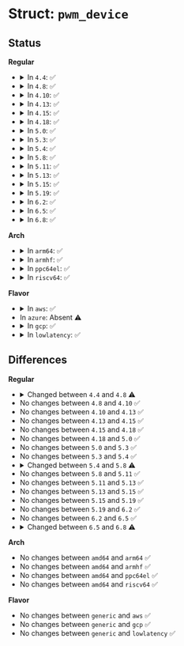 # Struct: <code>pwm_device</code>

## Status
<b>Regular</b>
<ul>
<li>
<details>
<summary>In <code>4.4</code>: ✅</summary>

```c
struct pwm_device {
    const char *label;
    long unsigned int flags;
    unsigned int hwpwm;
    unsigned int pwm;
    struct pwm_chip *chip;
    void *chip_data;
    struct mutex lock;
    unsigned int period;
    unsigned int duty_cycle;
    enum pwm_polarity polarity;
};
```
</details>
</li>
<li>
<details>
<summary>In <code>4.8</code>: ✅</summary>

```c
struct pwm_device {
    const char *label;
    long unsigned int flags;
    unsigned int hwpwm;
    unsigned int pwm;
    struct pwm_chip *chip;
    void *chip_data;
    struct pwm_args args;
    struct pwm_state state;
};
```
</details>
</li>
<li>
<details>
<summary>In <code>4.10</code>: ✅</summary>

```c
struct pwm_device {
    const char *label;
    long unsigned int flags;
    unsigned int hwpwm;
    unsigned int pwm;
    struct pwm_chip *chip;
    void *chip_data;
    struct pwm_args args;
    struct pwm_state state;
};
```
</details>
</li>
<li>
<details>
<summary>In <code>4.13</code>: ✅</summary>

```c
struct pwm_device {
    const char *label;
    long unsigned int flags;
    unsigned int hwpwm;
    unsigned int pwm;
    struct pwm_chip *chip;
    void *chip_data;
    struct pwm_args args;
    struct pwm_state state;
};
```
</details>
</li>
<li>
<details>
<summary>In <code>4.15</code>: ✅</summary>

```c
struct pwm_device {
    const char *label;
    long unsigned int flags;
    unsigned int hwpwm;
    unsigned int pwm;
    struct pwm_chip *chip;
    void *chip_data;
    struct pwm_args args;
    struct pwm_state state;
};
```
</details>
</li>
<li>
<details>
<summary>In <code>4.18</code>: ✅</summary>

```c
struct pwm_device {
    const char *label;
    long unsigned int flags;
    unsigned int hwpwm;
    unsigned int pwm;
    struct pwm_chip *chip;
    void *chip_data;
    struct pwm_args args;
    struct pwm_state state;
};
```
</details>
</li>
<li>
<details>
<summary>In <code>5.0</code>: ✅</summary>

```c
struct pwm_device {
    const char *label;
    long unsigned int flags;
    unsigned int hwpwm;
    unsigned int pwm;
    struct pwm_chip *chip;
    void *chip_data;
    struct pwm_args args;
    struct pwm_state state;
};
```
</details>
</li>
<li>
<details>
<summary>In <code>5.3</code>: ✅</summary>

```c
struct pwm_device {
    const char *label;
    long unsigned int flags;
    unsigned int hwpwm;
    unsigned int pwm;
    struct pwm_chip *chip;
    void *chip_data;
    struct pwm_args args;
    struct pwm_state state;
};
```
</details>
</li>
<li>
<details>
<summary>In <code>5.4</code>: ✅</summary>

```c
struct pwm_device {
    const char *label;
    long unsigned int flags;
    unsigned int hwpwm;
    unsigned int pwm;
    struct pwm_chip *chip;
    void *chip_data;
    struct pwm_args args;
    struct pwm_state state;
};
```
</details>
</li>
<li>
<details>
<summary>In <code>5.8</code>: ✅</summary>

```c
struct pwm_device {
    const char *label;
    long unsigned int flags;
    unsigned int hwpwm;
    unsigned int pwm;
    struct pwm_chip *chip;
    void *chip_data;
    struct pwm_args args;
    struct pwm_state state;
    struct pwm_state last;
};
```
</details>
</li>
<li>
<details>
<summary>In <code>5.11</code>: ✅</summary>

```c
struct pwm_device {
    const char *label;
    long unsigned int flags;
    unsigned int hwpwm;
    unsigned int pwm;
    struct pwm_chip *chip;
    void *chip_data;
    struct pwm_args args;
    struct pwm_state state;
    struct pwm_state last;
};
```
</details>
</li>
<li>
<details>
<summary>In <code>5.13</code>: ✅</summary>

```c
struct pwm_device {
    const char *label;
    long unsigned int flags;
    unsigned int hwpwm;
    unsigned int pwm;
    struct pwm_chip *chip;
    void *chip_data;
    struct pwm_args args;
    struct pwm_state state;
    struct pwm_state last;
};
```
</details>
</li>
<li>
<details>
<summary>In <code>5.15</code>: ✅</summary>

```c
struct pwm_device {
    const char *label;
    long unsigned int flags;
    unsigned int hwpwm;
    unsigned int pwm;
    struct pwm_chip *chip;
    void *chip_data;
    struct pwm_args args;
    struct pwm_state state;
    struct pwm_state last;
};
```
</details>
</li>
<li>
<details>
<summary>In <code>5.19</code>: ✅</summary>

```c
struct pwm_device {
    const char *label;
    long unsigned int flags;
    unsigned int hwpwm;
    unsigned int pwm;
    struct pwm_chip *chip;
    void *chip_data;
    struct pwm_args args;
    struct pwm_state state;
    struct pwm_state last;
};
```
</details>
</li>
<li>
<details>
<summary>In <code>6.2</code>: ✅</summary>

```c
struct pwm_device {
    const char *label;
    long unsigned int flags;
    unsigned int hwpwm;
    unsigned int pwm;
    struct pwm_chip *chip;
    void *chip_data;
    struct pwm_args args;
    struct pwm_state state;
    struct pwm_state last;
};
```
</details>
</li>
<li>
<details>
<summary>In <code>6.5</code>: ✅</summary>

```c
struct pwm_device {
    const char *label;
    long unsigned int flags;
    unsigned int hwpwm;
    unsigned int pwm;
    struct pwm_chip *chip;
    void *chip_data;
    struct pwm_args args;
    struct pwm_state state;
    struct pwm_state last;
};
```
</details>
</li>
<li>
<details>
<summary>In <code>6.8</code>: ✅</summary>

```c
struct pwm_device {
    const char *label;
    long unsigned int flags;
    unsigned int hwpwm;
    struct pwm_chip *chip;
    struct pwm_args args;
    struct pwm_state state;
    struct pwm_state last;
};
```
</details>
</li>
</ul>
<b>Arch</b>
<ul>
<li>
<details>
<summary>In <code>arm64</code>: ✅</summary>

```c
struct pwm_device {
    const char *label;
    long unsigned int flags;
    unsigned int hwpwm;
    unsigned int pwm;
    struct pwm_chip *chip;
    void *chip_data;
    struct pwm_args args;
    struct pwm_state state;
};
```
</details>
</li>
<li>
<details>
<summary>In <code>armhf</code>: ✅</summary>

```c
struct pwm_device {
    const char *label;
    long unsigned int flags;
    unsigned int hwpwm;
    unsigned int pwm;
    struct pwm_chip *chip;
    void *chip_data;
    struct pwm_args args;
    struct pwm_state state;
};
```
</details>
</li>
<li>
<details>
<summary>In <code>ppc64el</code>: ✅</summary>

```c
struct pwm_device {
    const char *label;
    long unsigned int flags;
    unsigned int hwpwm;
    unsigned int pwm;
    struct pwm_chip *chip;
    void *chip_data;
    struct pwm_args args;
    struct pwm_state state;
};
```
</details>
</li>
<li>
<details>
<summary>In <code>riscv64</code>: ✅</summary>

```c
struct pwm_device {
    const char *label;
    long unsigned int flags;
    unsigned int hwpwm;
    unsigned int pwm;
    struct pwm_chip *chip;
    void *chip_data;
    struct pwm_args args;
    struct pwm_state state;
};
```
</details>
</li>
</ul>
<b>Flavor</b>
<ul>
<li>
<details>
<summary>In <code>aws</code>: ✅</summary>

```c
struct pwm_device {
    const char *label;
    long unsigned int flags;
    unsigned int hwpwm;
    unsigned int pwm;
    struct pwm_chip *chip;
    void *chip_data;
    struct pwm_args args;
    struct pwm_state state;
};
```
</details>
</li>
<li>
In <code>azure</code>: Absent ⚠️
</li>
<li>
<details>
<summary>In <code>gcp</code>: ✅</summary>

```c
struct pwm_device {
    const char *label;
    long unsigned int flags;
    unsigned int hwpwm;
    unsigned int pwm;
    struct pwm_chip *chip;
    void *chip_data;
    struct pwm_args args;
    struct pwm_state state;
};
```
</details>
</li>
<li>
<details>
<summary>In <code>lowlatency</code>: ✅</summary>

```c
struct pwm_device {
    const char *label;
    long unsigned int flags;
    unsigned int hwpwm;
    unsigned int pwm;
    struct pwm_chip *chip;
    void *chip_data;
    struct pwm_args args;
    struct pwm_state state;
};
```
</details>
</li>
</ul>

## Differences
<b>Regular</b>
<ul>
<li>
<details>
<summary>Changed between <code>4.4</code> and <code>4.8</code> ⚠️</summary>
<ul>
<li>
<b>Field added. </b>
<code>struct pwm_args args</code>
</li>
<li>
<b>Field added. </b>
<code>struct pwm_state state</code>
</li>
<li>
<b>Field removed. </b>
<code>struct mutex lock</code>
</li>
<li>
<b>Field removed. </b>
<code>unsigned int period</code>
</li>
<li>
<b>Field removed. </b>
<code>unsigned int duty_cycle</code>
</li>
<li>
<b>Field removed. </b>
<code>enum pwm_polarity polarity</code>
</li>
</ul>
</details>
</li>
<li>
No changes between <code>4.8</code> and <code>4.10</code> ✅
</li>
<li>
No changes between <code>4.10</code> and <code>4.13</code> ✅
</li>
<li>
No changes between <code>4.13</code> and <code>4.15</code> ✅
</li>
<li>
No changes between <code>4.15</code> and <code>4.18</code> ✅
</li>
<li>
No changes between <code>4.18</code> and <code>5.0</code> ✅
</li>
<li>
No changes between <code>5.0</code> and <code>5.3</code> ✅
</li>
<li>
No changes between <code>5.3</code> and <code>5.4</code> ✅
</li>
<li>
<details>
<summary>Changed between <code>5.4</code> and <code>5.8</code> ⚠️</summary>
<ul>
<li>
<b>Field added. </b>
<code>struct pwm_state last</code>
</li>
</ul>
</details>
</li>
<li>
No changes between <code>5.8</code> and <code>5.11</code> ✅
</li>
<li>
No changes between <code>5.11</code> and <code>5.13</code> ✅
</li>
<li>
No changes between <code>5.13</code> and <code>5.15</code> ✅
</li>
<li>
No changes between <code>5.15</code> and <code>5.19</code> ✅
</li>
<li>
No changes between <code>5.19</code> and <code>6.2</code> ✅
</li>
<li>
No changes between <code>6.2</code> and <code>6.5</code> ✅
</li>
<li>
<details>
<summary>Changed between <code>6.5</code> and <code>6.8</code> ⚠️</summary>
<ul>
<li>
<b>Field removed. </b>
<code>unsigned int pwm</code>
</li>
<li>
<b>Field removed. </b>
<code>void *chip_data</code>
</li>
</ul>
</details>
</li>
</ul>
<b>Arch</b>
<ul>
<li>
No changes between <code>amd64</code> and <code>arm64</code> ✅
</li>
<li>
No changes between <code>amd64</code> and <code>armhf</code> ✅
</li>
<li>
No changes between <code>amd64</code> and <code>ppc64el</code> ✅
</li>
<li>
No changes between <code>amd64</code> and <code>riscv64</code> ✅
</li>
</ul>
<b>Flavor</b>
<ul>
<li>
No changes between <code>generic</code> and <code>aws</code> ✅
</li>
<li>
No changes between <code>generic</code> and <code>gcp</code> ✅
</li>
<li>
No changes between <code>generic</code> and <code>lowlatency</code> ✅
</li>
</ul>
